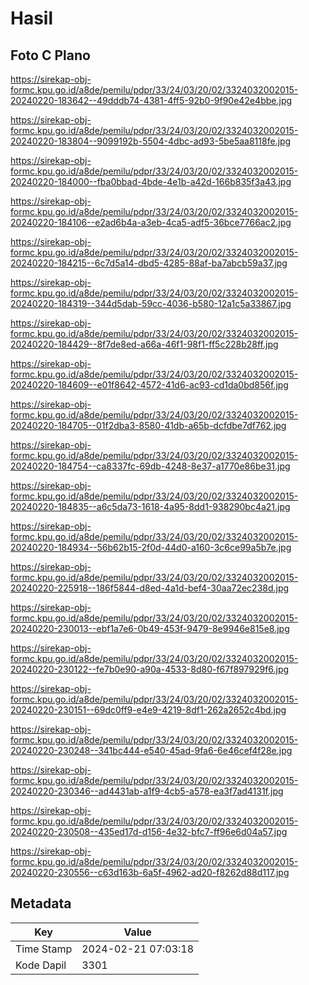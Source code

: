# Hasil

## Foto C Plano

https://sirekap-obj-formc.kpu.go.id/a8de/pemilu/pdpr/33/24/03/20/02/3324032002015-20240220-183642--49dddb74-4381-4ff5-92b0-9f90e42e4bbe.jpg

https://sirekap-obj-formc.kpu.go.id/a8de/pemilu/pdpr/33/24/03/20/02/3324032002015-20240220-183804--9099192b-5504-4dbc-ad93-5be5aa8118fe.jpg

https://sirekap-obj-formc.kpu.go.id/a8de/pemilu/pdpr/33/24/03/20/02/3324032002015-20240220-184000--fba0bbad-4bde-4e1b-a42d-166b835f3a43.jpg

https://sirekap-obj-formc.kpu.go.id/a8de/pemilu/pdpr/33/24/03/20/02/3324032002015-20240220-184106--e2ad6b4a-a3eb-4ca5-adf5-36bce7766ac2.jpg

https://sirekap-obj-formc.kpu.go.id/a8de/pemilu/pdpr/33/24/03/20/02/3324032002015-20240220-184215--6c7d5a14-dbd5-4285-88af-ba7abcb59a37.jpg

https://sirekap-obj-formc.kpu.go.id/a8de/pemilu/pdpr/33/24/03/20/02/3324032002015-20240220-184319--344d5dab-59cc-4036-b580-12a1c5a33867.jpg

https://sirekap-obj-formc.kpu.go.id/a8de/pemilu/pdpr/33/24/03/20/02/3324032002015-20240220-184429--8f7de8ed-a66a-46f1-98f1-ff5c228b28ff.jpg

https://sirekap-obj-formc.kpu.go.id/a8de/pemilu/pdpr/33/24/03/20/02/3324032002015-20240220-184609--e01f8642-4572-41d6-ac93-cd1da0bd856f.jpg

https://sirekap-obj-formc.kpu.go.id/a8de/pemilu/pdpr/33/24/03/20/02/3324032002015-20240220-184705--01f2dba3-8580-41db-a65b-dcfdbe7df762.jpg

https://sirekap-obj-formc.kpu.go.id/a8de/pemilu/pdpr/33/24/03/20/02/3324032002015-20240220-184754--ca8337fc-69db-4248-8e37-a1770e86be31.jpg

https://sirekap-obj-formc.kpu.go.id/a8de/pemilu/pdpr/33/24/03/20/02/3324032002015-20240220-184835--a6c5da73-1618-4a95-8dd1-938290bc4a21.jpg

https://sirekap-obj-formc.kpu.go.id/a8de/pemilu/pdpr/33/24/03/20/02/3324032002015-20240220-184934--56b62b15-2f0d-44d0-a160-3c6ce99a5b7e.jpg

https://sirekap-obj-formc.kpu.go.id/a8de/pemilu/pdpr/33/24/03/20/02/3324032002015-20240220-225918--186f5844-d8ed-4a1d-bef4-30aa72ec238d.jpg

https://sirekap-obj-formc.kpu.go.id/a8de/pemilu/pdpr/33/24/03/20/02/3324032002015-20240220-230013--ebf1a7e6-0b49-453f-9479-8e9946e815e8.jpg

https://sirekap-obj-formc.kpu.go.id/a8de/pemilu/pdpr/33/24/03/20/02/3324032002015-20240220-230122--fe7b0e90-a90a-4533-8d80-f67f897929f6.jpg

https://sirekap-obj-formc.kpu.go.id/a8de/pemilu/pdpr/33/24/03/20/02/3324032002015-20240220-230151--69dc0ff9-e4e9-4219-8df1-262a2652c4bd.jpg

https://sirekap-obj-formc.kpu.go.id/a8de/pemilu/pdpr/33/24/03/20/02/3324032002015-20240220-230248--341bc444-e540-45ad-9fa6-6e46cef4f28e.jpg

https://sirekap-obj-formc.kpu.go.id/a8de/pemilu/pdpr/33/24/03/20/02/3324032002015-20240220-230346--ad4431ab-a1f9-4cb5-a578-ea3f7ad4131f.jpg

https://sirekap-obj-formc.kpu.go.id/a8de/pemilu/pdpr/33/24/03/20/02/3324032002015-20240220-230508--435ed17d-d156-4e32-bfc7-ff96e6d04a57.jpg

https://sirekap-obj-formc.kpu.go.id/a8de/pemilu/pdpr/33/24/03/20/02/3324032002015-20240220-230556--c63d163b-6a5f-4962-ad20-f8262d88d117.jpg


## Metadata

| Key        | Value               |
| ---------- | ------------------- |
| Time Stamp | 2024-02-21 07:03:18 |
| Kode Dapil | 3301                |



